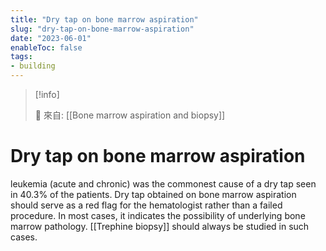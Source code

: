 ```yaml
---
title: "Dry tap on bone marrow aspiration"
slug: "dry-tap-on-bone-marrow-aspiration"
date: "2023-06-01"
enableToc: false
tags:
- building
---
```


> [!info]
>
> 🌱 來自: [[Bone marrow aspiration and biopsy]]

# Dry tap on bone marrow aspiration

leukemia (acute and chronic) was the commonest cause of a dry tap seen in 40.3% of the patients. 
Dry tap obtained on bone marrow aspiration should serve as a red flag for the hematologist rather than a failed procedure. 
In most cases, it indicates the possibility of underlying bone marrow pathology. 
[[Trephine biopsy]] should always be studied in such cases.
